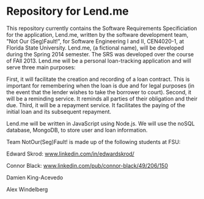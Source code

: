 Repository for Lend.me 
======

This repository currently contains the Software Requirements Specificiation for the application, Lend.me, written by the software development team, "Not Our (Seg)Fault!", for Software Engineering I and II, CEN4020-1, at Florida State University. Lend.me, (a fictional name), will be developed during the Spring 2014 semester.  The SRS was developed over the course of FAll 2013.  Lend.me will be a personal loan-tracking application and will serve three main purposes:

First, it will facilitate the creation and recording of a loan contract. This is important for remembering when the loan is due and for legal purposes (in the event that the lender wishes to take the borrower to court). Second, it will be a reminding service. It reminds all parties of their obligation and their due. Third, it will be a repayment service. It facilitates the paying of the initial loan and its subsequent repayment.

Lend.me will be written in JavaScript using Node.js.  We will use the noSQL database, MongoDB, to store user and loan information.

Team NotOur(Seg)Fault! is made up of the following students at FSU:

Edward Skrod: www.linkedin.com/in/edwardskrod/

Connor Black: www.linkedin.com/pub/connor-black/49/206/150

Damien King-Acevedo

Alex Windelberg
